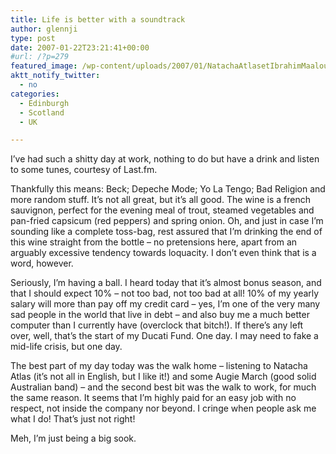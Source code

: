 ```yaml
---
title: Life is better with a soundtrack
author: glennji
type: post
date: 2007-01-22T23:21:41+00:00
#url: /?p=279
featured_image: /wp-content/uploads/2007/01/NatachaAtlasetIbrahimMaalouf_100755-1568x681.jpg
aktt_notify_twitter:
  - no
categories:
  - Edinburgh
  - Scotland
  - UK

---
```

I&#8217;ve had such a shitty day at work, nothing to do but have a drink and listen to some tunes, courtesy of Last.fm.
  
Thankfully this means: Beck; Depeche Mode; Yo La Tengo; Bad Religion and more random stuff. It&#8217;s not all great, but it&#8217;s all good. The wine is a french sauvignon, perfect for the evening meal of trout, steamed vegetables and pan-fried capsicum (red peppers) and spring onion. Oh, and just in case I&#8217;m sounding like a complete toss-bag, rest assured that I&#8217;m drinking the end of this wine straight from the bottle &#8211; no pretensions here, apart from an arguably excessive tendency towards loquacity. I don&#8217;t even think that is a word, however.
  
Seriously, I&#8217;m having a ball. I heard today that it&#8217;s almost bonus season, and that I should expect 10% &#8211; not too bad, not too bad at all! 10% of my yearly salary will more than pay off my credit card &#8211; yes, I&#8217;m one of the very many sad people in the world that live in debt &#8211; and also buy me a much better computer than I currently have (overclock that bitch!). If there&#8217;s any left over, well, that&#8217;s the start of my Ducati Fund. One day. I may need to fake a mid-life crisis, but one day.
  
The best part of my day today was the walk home &#8211; listening to Natacha Atlas (it&#8217;s not all in English, but I like it!) and some Augie March (good solid Australian band) &#8211; and the second best bit was the walk to work, for much the same reason. It seems that I&#8217;m highly paid for an easy job with no respect, not inside the company nor beyond. I cringe when people ask me what I do! That&#8217;s just not right!
  
Meh, I&#8217;m just being a big sook.
